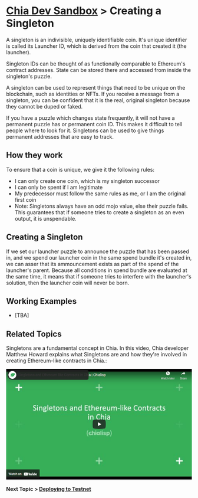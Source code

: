 # [Chia Dev Sandbox](../README.md) > Creating a Singleton 

A singleton is an indivisible, uniquely identifiable coin. It's unique identifier is called its Launcher ID, which is derived from the coin that created it (the launcher). 

Singleton IDs can be thought of as functionally comparable to Ethereum's contract addresses. State can be stored there and accessed from inside the singleton's puzzle.

A singleton can be used to represent things that need to be unique on the blockchain, such as identities or NFTs. If you receive a message from a singleton, you can be confident that it is the real, original singleton because they cannot be duped or faked.

If you have a puzzle which changes state frequently, it will not have a permanent puzzle has or permanent coin ID. This makes it difficult to tell people where to look for it. 
Singletons can be used to give things permanent addresses that are easy to track. 

## How they work

To ensure that a coin is unique, we give it the following rules:
- I can only create one coin, which is my singleton successor
- I can only be spent if I am legitimate
- My predecessor must follow the same rules as me, or I am the original first coin
- Note: Singletons always have an odd mojo value, else their puzzle fails. This guarantees that if someone tries to create a singleton as an even output, it is unspendable. 

## Creating a Singleton
If we set our launcher puzzle to announce the puzzle that has been passed in, and we spend our launcher coin in the same spend bundle it's created in, we can asser that its ammouncement
exists as part of the spend of the launcher's parent. Because all conditions in spend bundle are evaluated at the same time, it means that if someone tries to interfere with the
launcher's solution, then the launcher coin will never be born. 

## Working Examples
- [TBA]

## Related Topics

Singletons are a fundamental concept in Chia. In this video, Chia developer Matthew Howard explains what Singletons are and how they're involved in creating Ethereum-like contracts in Chia.:

[![Singletons and Ethereum-like Contracts in Chia](static/img/video-singletons.png)](https://chialisp.com/docs/tutorials/singletons)

**Next Topic > [Deploying to Testnet](05-Deploying-to-Testnet.md)**
